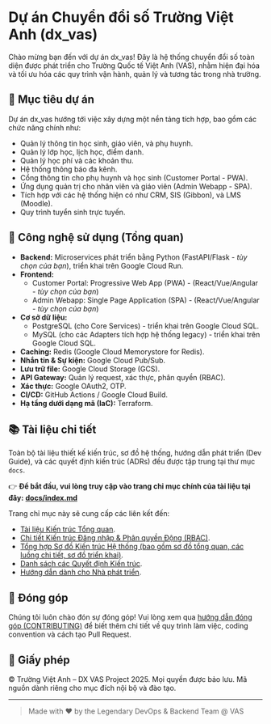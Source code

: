 # Dự án Chuyển đổi số Trường Việt Anh (dx_vas)

Chào mừng bạn đến với dự án dx_vas! Đây là hệ thống chuyển đổi số toàn diện được phát triển cho Trường Quốc tế Việt Anh (VAS), nhằm hiện đại hóa và tối ưu hóa các quy trình vận hành, quản lý và tương tác trong nhà trường.

## 🎯 Mục tiêu dự án

Dự án dx_vas hướng tới việc xây dựng một nền tảng tích hợp, bao gồm các chức năng chính như:

* Quản lý thông tin học sinh, giáo viên, và phụ huynh.
* Quản lý lớp học, lịch học, điểm danh.
* Quản lý học phí và các khoản thu.
* Hệ thống thông báo đa kênh.
* Cổng thông tin cho phụ huynh và học sinh (Customer Portal - PWA).
* Ứng dụng quản trị cho nhân viên và giáo viên (Admin Webapp - SPA).
* Tích hợp với các hệ thống hiện có như CRM, SIS (Gibbon), và LMS (Moodle).
* Quy trình tuyển sinh trực tuyến.

## 🚀 Công nghệ sử dụng (Tổng quan)

* **Backend:** Microservices phát triển bằng Python (FastAPI/Flask - *tùy chọn của bạn*), triển khai trên Google Cloud Run.
* **Frontend:**
    * Customer Portal: Progressive Web App (PWA) - (React/Vue/Angular - *tùy chọn của bạn*)
    * Admin Webapp: Single Page Application (SPA) - (React/Vue/Angular - *tùy chọn của bạn*)
* **Cơ sở dữ liệu:**
    * PostgreSQL (cho Core Services) - triển khai trên Google Cloud SQL.
    * MySQL (cho các Adapters tích hợp hệ thống legacy) - triển khai trên Google Cloud SQL.
* **Caching:** Redis (Google Cloud Memorystore for Redis).
* **Nhắn tin & Sự kiện:** Google Cloud Pub/Sub.
* **Lưu trữ file:** Google Cloud Storage (GCS).
* **API Gateway:** Quản lý request, xác thực, phân quyền (RBAC).
* **Xác thực:** Google OAuth2, OTP.
* **CI/CD:** GitHub Actions / Google Cloud Build.
* **Hạ tầng dưới dạng mã (IaC):** Terraform.

## 📚 Tài liệu chi tiết

Toàn bộ tài liệu thiết kế kiến trúc, sơ đồ hệ thống, hướng dẫn phát triển (Dev Guide), và các quyết định kiến trúc (ADRs) đều được tập trung tại thư mục `docs`.

👉 **Để bắt đầu, vui lòng truy cập vào trang chỉ mục chính của tài liệu tại đây:** [**docs/index.md**](./docs/index.md)

Trang chỉ mục này sẽ cung cấp các liên kết đến:

* [Tài liệu Kiến trúc Tổng quan](./docs/README.md).
* [Chi tiết Kiến trúc Đăng nhập & Phân quyền Động (RBAC)](./docs/architecture/rbac-deep-dive.md).
* [Tổng hợp Sơ đồ Kiến trúc Hệ thống (bao gồm sơ đồ tổng quan, các luồng chi tiết, sơ đồ triển khai)](./docs/architecture/system-diagrams.md).
* [Danh sách các Quyết định Kiến trúc](./docs/ADR/index.md).
* [Hướng dẫn dành cho Nhà phát triển](./docs/dev/dev-guide.md).

## 🤝 Đóng góp

Chúng tôi luôn chào đón sự đóng góp! Vui lòng xem qua [hướng dẫn đóng góp (CONTRIBUTING)](./docs/dev/CONTRIBUTING.md) để biết thêm chi tiết về quy trình làm việc, coding convention và cách tạo Pull Request.

## 📝 Giấy phép

© Trường Việt Anh – DX VAS Project 2025. Mọi quyền được bảo lưu. Mã nguồn dành riêng cho mục đích nội bộ và đào tạo.

---

> Made with ❤️ by the Legendary DevOps & Backend Team @ VAS